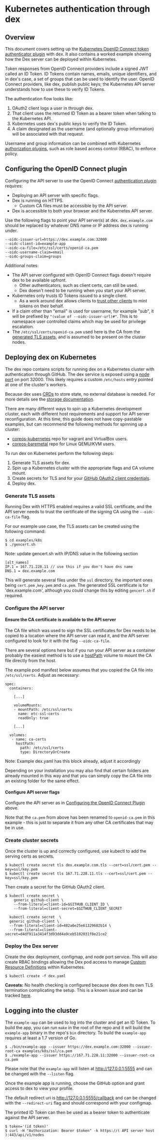 # Kubernetes authentication through dex

## Overview

This document covers setting up the [Kubernetes OpenID Connect token authenticator plugin][k8s-oidc] with dex.
It also contains a worked example showing how the Dex server can be deployed within Kubernetes.

Token responses from OpenID Connect providers include a signed JWT called an ID Token. ID Tokens contain names, emails, unique identifiers, and in dex's case, a set of groups that can be used to identify the user. OpenID Connect providers, like dex, publish public keys; the Kubernetes API server understands how to use these to verify ID Tokens.

The authentication flow looks like:

1. OAuth2 client logs a user in through dex.
2. That client uses the returned ID Token as a bearer token when talking to the Kubernetes API.
3. Kubernetes uses dex's public keys to verify the ID Token.
4. A claim designated as the username (and optionally group information) will be associated with that request.

Username and group information can be combined with Kubernetes [authorization plugins][k8s-authz], such as role based access control (RBAC), to enforce policy.

## Configuring the OpenID Connect plugin

Configuring the API server to use the OpenID Connect [authentication plugin][k8s-oidc] requires:

* Deploying an API server with specific flags.
* Dex is running on HTTPS.
  * Custom CA files must be accessible by the API server.
* Dex is accessible to both your browser and the Kubernetes API server.

Use the following flags to point your API server(s) at dex. `dex.example.com` should be replaced by whatever DNS name or IP address dex is running under.

```
--oidc-issuer-url=https://dex.example.com:32000
--oidc-client-id=example-app
--oidc-ca-file=/etc/ssl/certs/openid-ca.pem
--oidc-username-claim=email
--oidc-groups-claim=groups
```

Additional notes:

* The API server configured with OpenID Connect flags doesn't require dex to be available upfront.
  * Other authenticators, such as client certs, can still be used.
  * Dex doesn't need to be running when you start your API server.
* Kubernetes only trusts ID Tokens issued to a single client.
  * As a work around dex allows clients to [trust other clients][trusted-peers] to mint tokens on their behalf.
* If a claim other than "email" is used for username, for example "sub", it will be prefixed by `"(value of --oidc-issuer-url)#"`. This is to namespace user controlled claims which may be used for privilege escalation.
* The `/etc/ssl/certs/openid-ca.pem` used here is the CA from the [generated TLS assets](#generate-tls-assets), and is assumed to be present on the cluster nodes.

## Deploying dex on Kubernetes

The dex repo contains scripts for running dex on a Kubernetes cluster with authentication through GitHub. The dex service is exposed using a [node port][node-port] on port 32000. This likely requires a custom `/etc/hosts` entry pointed at one of the cluster's workers.

Because dex uses [CRDs](https://kubernetes.io/docs/tasks/access-kubernetes-api/custom-resources/custom-resource-definitions/) to store state, no external database is needed. For more details see the [storage documentation](storage.md#kubernetes-third-party-resources).

There are many different ways to spin up a Kubernetes development cluster, each with different host requirements and support for API server reconfiguration. At this time, this guide does not have copy-pastable examples, but can recommend the following methods for spinning up a cluster:

* [coreos-kubernetes][coreos-kubernetes] repo for vagrant and VirtualBox users.
* [coreos-baremetal][coreos-baremetal] repo for Linux QEMU/KVM users.

To run dex on Kubernetes perform the following steps:

1. Generate TLS assets for dex.
2. Spin up a Kubernetes cluster with the appropriate flags and CA volume mount.
3. Create secrets for TLS and for your [GitHub OAuth2 client credentials][github-oauth2].
4. Deploy dex.

### Generate TLS assets

Running Dex with HTTPS enabled requires a valid SSL certificate, and the API server needs to trust the certificate of the signing CA using the `--oidc-ca-file` flag.

For our example use case, the TLS assets can be created using the following command:

```
$ cd examples/k8s
$ ./gencert.sh
```

Note: update gencert.sh with IP/DNS value in the following section
```$xslt
[alt_names]
IP.1 = 167.71.228.11 // use this if you don't have dns name
DNS.1 = dex.example.com
```

This will generate several files under the `ssl` directory, the important ones being `cert.pem` ,`key.pem` and `ca.pem`. The generated SSL certificate is for 'dex.example.com', although you could change this by editing `gencert.sh` if required.

### Configure the API server

#### Ensure the CA certificate is available to the API server


The CA file which was used to sign the SSL certificates for Dex needs to be copied to a location where the API server can read it, and the API server configured to look for it with the flag `--oidc-ca-file`. 

There are several options here but if you run your API server as a container probably the easiest method is to use a [hostPath](https://kubernetes.io/docs/concepts/storage/volumes/#hostpath) volume to mount the CA file directly from the host.

The example pod manifest below assumes that you copied the CA file into `/etc/ssl/certs`. Adjust as necessary:

```
spec:
  containers:

    [...]

    volumeMounts:
    - mountPath: /etc/ssl/certs
      name: etc-ssl-certs
      readOnly: true

    [...]

  volumes:
   - name: ca-certs
     hostPath:
       path: /etc/ssl/certs
       type: DirectoryOrCreate
```

Note: Example dex.yaml has this block already, adjust it accordingly 

Depending on your installation you may also find that certain folders are already mounted in this way and that you can simply copy the CA file into an existing folder for the same effect.

#### Configure API server flags

Configure the API server as in [Configuring the OpenID Connect Plugin](#configuring-the-openid-connect-plugin) above.

Note that the `ca.pem` from above has been renamed to `openid-ca.pem` in this example - this is just to separate it from any other CA certificates that may be in use.

### Create cluster secrets

Once the cluster is up and correctly configured, use kubectl to add the serving certs as secrets.

```
$ kubectl create secret tls dex.example.com.tls --cert=ssl/cert.pem --key=ssl/key.pem
$ kubectl create secret tls 167.71.228.11.tls --cert=ssl/cert.pem --key=ssl/key.pem
```

Then create a secret for the GitHub OAuth2 client.

```
$ kubectl create secret \
    generic github-client \
    --from-literal=client-id=$GITHUB_CLIENT_ID \
    --from-literal=client-secret=$GITHUB_CLIENT_SECRET
    
  kubectl create secret  \
  generic github-client \
  --from-literal=client-id=482a6e25e61329682b14 \
  --from-literal=client-secret=d4df911a3414f3d93dd4a9ceb5102031f0e21ce2
```

### Deploy the Dex server

Create the dex deployment, configmap, and node port service. This will also create RBAC bindings allowing the Dex pod access to manage [Custom Resource Definitions](storage.md#kubernetes-custom-resource-definitions-crds) within Kubernetes.

```
$ kubectl create -f dex.yaml
```

__Caveats:__ No health checking is configured because dex does its own TLS termination complicating the setup. This is a known issue and can be tracked [here][dex-healthz].

## Logging into the cluster

The `example-app` can be used to log into the cluster and get an ID Token. To build the app, you can run `make` in the root of the repo and it will build the `example-app` binary in the repo's `bin` directory. To build the `example-app` requires at least a 1.7 version of Go.

```
$ ./bin/example-app --issuer https://dex.example.com:32000 --issuer-root-ca examples/k8s/ssl/ca.pem
$ ./example-app --issuer https://167.71.228.11:32000 --issuer-root-ca  ca.pem
```

Please note that the `example-app` will listen at http://127.0.0.1:5555 and can be changed with the `--listen` flag.

Once the example app is running, choose the GitHub option and grant access to dex to view your profile.

The default redirect uri is http://127.0.0.1:5555/callback and can be changed with the `--redirect-uri` flag and should correspond with your configmap.

The printed ID Token can then be used as a bearer token to authenticate against the API server.

```
$ token='(id token)'
$ curl -H "Authorization: Bearer $token" -k https://( API server host ):443/api/v1/nodes
```

[k8s-authz]: http://kubernetes.io/docs/admin/authorization/
[k8s-oidc]: http://kubernetes.io/docs/admin/authentication/#openid-connect-tokens
[trusted-peers]: https://godoc.org/github.com/dexidp/dex/storage#Client
[coreos-kubernetes]: https://github.com/coreos/coreos-kubernetes/
[coreos-baremetal]: https://github.com/coreos/coreos-baremetal/
[dex-healthz]: https://github.com/dexidp/dex/issues/682
[github-oauth2]: https://github.com/settings/applications/new
[node-port]: http://kubernetes.io/docs/user-guide/services/#type-nodeport
[coreos-kubernetes]: https://github.com/coreos/coreos-kubernetes
[coreos-baremetal]: https://github.com/coreos/coreos-baremetal